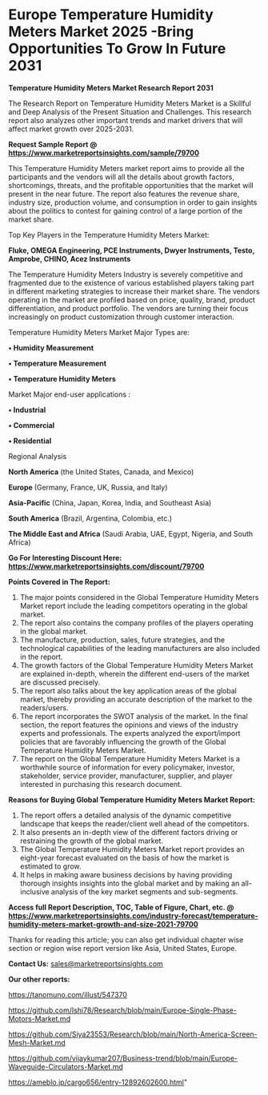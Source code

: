 # Europe Temperature Humidity Meters Market 2025 -Bring Opportunities To Grow In Future 2031

<strong>Temperature Humidity Meters Market Research Report 2031</strong>

The Research Report on Temperature Humidity Meters Market is a Skillful and Deep Analysis of the Present Situation and Challenges. This research report also analyzes other important trends and market drivers that will affect market growth over 2025-2031.

<strong>Request Sample Report @ <a href=https://www.marketreportsinsights.com/sample/79700>https://www.marketreportsinsights.com/sample/79700</a></strong>

This Temperature Humidity Meters market report aims to provide all the participants and the vendors will all the details about growth factors, shortcomings, threats, and the profitable opportunities that the market will present in the near future. The report also features the revenue share, industry size, production volume, and consumption in order to gain insights about the politics to contest for gaining control of a large portion of the market share.

Top Key Players in the Temperature Humidity Meters Market:

<strong>Fluke, OMEGA Engineering, PCE Instruments, Dwyer Instruments, Testo, Amprobe, CHINO, Acez Instruments</strong>

The Temperature Humidity Meters Industry is severely competitive and fragmented due to the existence of various established players taking part in different marketing strategies to increase their market share. The vendors operating in the market are profiled based on price, quality, brand, product differentiation, and product portfolio. The vendors are turning their focus increasingly on product customization through customer interaction.

Temperature Humidity Meters Market Major Types are:

<strong>• Humidity Measurement

• Temperature Measurement

• Temperature Humidity Meters</strong>

Market Major end-user applications :

<strong>• Industrial

• Commercial

• Residential</strong>

Regional Analysis

</u><strong><b>North America</b></strong> (the United States, Canada, and Mexico)

<strong><b>Europe </b></strong>(Germany, France, UK, Russia, and Italy)

<strong><b>Asia-Pacific</b></strong> (China, Japan, Korea, India, and Southeast Asia)

<strong><b>South America</b></strong> (Brazil, Argentina, Colombia, etc.)

<strong><b>The Middle East and Africa</b></strong> (Saudi Arabia, UAE, Egypt, Nigeria, and South Africa)

<strong>Go For Interesting Discount Here: <a href=https://www.marketreportsinsights.com/discount/79700>https://www.marketreportsinsights.com/discount/79700</a></strong>

<strong>Points Covered in The Report:</strong>
<ol>
  <li>The major points considered in the Global Temperature Humidity Meters Market report include the leading competitors operating in the global market.</li>
  <li>The report also contains the company profiles of the players operating in the global market.</li>
  <li>The manufacture, production, sales, future strategies, and the technological capabilities of the leading manufacturers are also included in the report.</li>
  <li>The growth factors of the Global Temperature Humidity Meters Market are explained in-depth, wherein the different end-users of the market are discussed precisely.</li>
  <li>The report also talks about the key application areas of the global market, thereby providing an accurate description of the market to the readers/users.</li>
  <li>The report incorporates the SWOT analysis of the market. In the final section, the report features the opinions and views of the industry experts and professionals. The experts analyzed the export/import policies that are favorably influencing the growth of the Global Temperature Humidity Meters Market.</li>
  <li>The report on the Global Temperature Humidity Meters Market is a worthwhile source of information for every policymaker, investor, stakeholder, service provider, manufacturer, supplier, and player interested in purchasing this research document.</li>
</ol>
<strong>Reasons for Buying Global Temperature Humidity Meters Market Report:</strong>

<ol>
  <li>The report offers a detailed analysis of the dynamic competitive landscape that keeps the reader/client well ahead of the competitors.</li>
  <li>It also presents an in-depth view of the different factors driving or restraining the growth of the global market.</li>
  <li>The Global Temperature Humidity Meters Market report provides an eight-year forecast evaluated on the basis of how the market is estimated to grow.</li>
  <li>It helps in making aware business decisions by having providing thorough insights insights into the global market and by making an all-inclusive analysis of the key market segments and sub-segments.</li>
</ol>
<strong>Access full Report Description, TOC, Table of Figure, Chart, etc. @ <a href=https://www.marketreportsinsights.com/industry-forecast/temperature-humidity-meters-market-growth-and-size-2021-79700>https://www.marketreportsinsights.com/industry-forecast/temperature-humidity-meters-market-growth-and-size-2021-79700</a></strong>


Thanks for reading this article; you can also get individual chapter wise section or region wise report version like Asia, United States, Europe.

<strong>Contact Us:</strong>
sales@marketreportsinsights.com

<strong>Our other reports:</strong>

<a href=https://tanomuno.com/illust/547370>https://tanomuno.com/illust/547370</a>

<a href=https://github.com/Ishi78/Research/blob/main/Europe-Single-Phase-Motors-Market.md>https://github.com/Ishi78/Research/blob/main/Europe-Single-Phase-Motors-Market.md</a>

<a href=https://github.com/Siya23553/Research/blob/main/North-America-Screen-Mesh-Market.md>https://github.com/Siya23553/Research/blob/main/North-America-Screen-Mesh-Market.md</a>

<a href=https://github.com/vijaykumar207/Business-trend/blob/main/Europe-Waveguide-Circulators-Market.md>https://github.com/vijaykumar207/Business-trend/blob/main/Europe-Waveguide-Circulators-Market.md</a>

<a href=https://ameblo.jp/cargo656/entry-12892602600.html>https://ameblo.jp/cargo656/entry-12892602600.html</a>"
